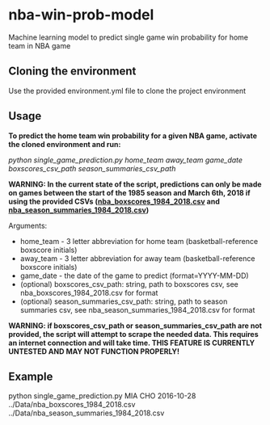 # nba-win-prob-model
Machine learning model to predict single game win probability for home team in NBA game

## Cloning the environment
Use the provided environment.yml file to clone the project environment

## Usage
**To predict the home team win probability for a given NBA game, activate the cloned environment and run:**

*python single_game_prediction.py home_team away_team game_date boxscores_csv_path season_summaries_csv_path*

  **WARNING: In the current state of the script, predictions can only be made on games between the start of the 1985 season and March 6th, 2018 if using the provided CSVs ([nba_boxscores_1984_2018.csv](/Data/nba_boxscores_1984_2018.csv) and [nba_season_summaries_1984_2018.csv](/Data/nba_season_summaries_1984_2018.csv))**

Arguments:
  * home_team - 3 letter abbreviation for home team (basketball-reference boxscore initials)
  * away_team - 3 letter abbreviation for away team (basketball-reference boxscore initials)
  * game_date - the date of the game to predict (format=YYYY-MM-DD)
  * (optional) boxscores_csv_path: string, path to boxscores csv, see nba_boxscores_1984_2018.csv for format
  * (optional) season_summaries_csv_path: string, path to season summaries csv, see nba_season_summaries_1984_2018.csv for format
  
  **WARNING: if boxscores_csv_path or season_summaries_csv_path are not provided, the script will attempt to scrape the needed data. This requires an internet connection and will take time. THIS FEATURE IS CURRENTLY UNTESTED AND MAY NOT FUNCTION PROPERLY!**

## Example
python single_game_prediction.py MIA CHO 2016-10-28 ../Data/nba_boxscores_1984_2018.csv ../Data/nba_season_summaries_1984_2018.csv

